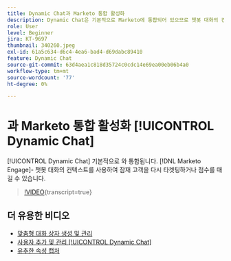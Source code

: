 ```yaml
---
title: Dynamic Chat과 Marketo 통합 활성화
description: Dynamic Chat은 기본적으로 Marketo에 통합되어 있으므로 챗봇 대화의 컨텍스트를 사용하여 잠재 고객을 다시 타겟팅하거나 점수를 매길 수 있습니다.
role: User
level: Beginner
jira: KT-9697
thumbnail: 340260.jpeg
exl-id: 61a5c634-d6c4-4ea6-bad4-d69dabc89410
feature: Dynamic Chat
source-git-commit: 63d4aea1c818d35724c0cdc14e69ea00eb06b4a0
workflow-type: tm+mt
source-wordcount: '77'
ht-degree: 0%

---
```


# 과 Marketo 통합 활성화 [!UICONTROL Dynamic Chat]

[!UICONTROL Dynamic Chat]  기본적으로 와 통합됩니다. [!DNL Marketo Engage]- 챗봇 대화의 컨텍스트를 사용하여 잠재 고객을 다시 타겟팅하거나 점수를 매길 수 있습니다.

>[!VIDEO](https://video.tv.adobe.com/v/340260/?quality=12&learn=on){transcript=true}

## 더 유용한 비디오

* [맞춤형 대화 상자 생성 및 관리](dialogue-management.md)
* [사용자 추가 및 관리 [!UICONTROL Dynamic Chat]](user-management.md)
* [유추한 속성 캡처](capture-inferred-attributes.md)

